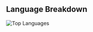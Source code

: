 ## Language Breakdown
![Top Languages](https://github-readme-stats.vercel.app/api/top-langs/?username=Jmomanyi&layout=compact&hide=html,css,javascript)

